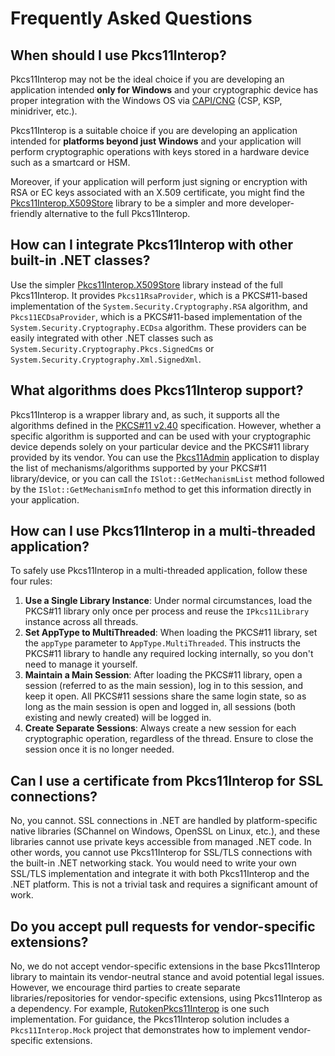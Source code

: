 # Frequently Asked Questions

## When should I use Pkcs11Interop?

Pkcs11Interop may not be the ideal choice if you are developing an application intended **only for Windows** and your cryptographic device has proper integration with the Windows OS via [CAPI/CNG](https://en.wikipedia.org/wiki/Microsoft_CryptoAPI) (CSP, KSP, minidriver, etc.).

Pkcs11Interop is a suitable choice if you are developing an application intended for **platforms beyond just Windows** and your application will perform cryptographic operations with keys stored in a hardware device such as a smartcard or HSM.

Moreover, if your application will perform just signing or encryption with RSA or EC keys associated with an X.509 certificate, you might find the [Pkcs11Interop.X509Store](https://github.com/Pkcs11Interop/Pkcs11Interop.X509Store) library to be a simpler and more developer-friendly alternative to the full Pkcs11Interop.

## How can I integrate Pkcs11Interop with other built-in .NET classes?

Use the simpler [Pkcs11Interop.X509Store](https://github.com/Pkcs11Interop/Pkcs11Interop.X509Store) library instead of the full Pkcs11Interop. It provides `Pkcs11RsaProvider`, which is a PKCS#11-based implementation of the `System.Security.Cryptography.RSA` algorithm, and `Pkcs11ECDsaProvider`, which is a PKCS#11-based implementation of the `System.Security.Cryptography.ECDsa` algorithm. These providers can be easily integrated with other .NET classes such as `System.Security.Cryptography.Pkcs.SignedCms` or `System.Security.Cryptography.Xml.SignedXml`.

## What algorithms does Pkcs11Interop support?

Pkcs11Interop is a wrapper library and, as such, it supports all the algorithms defined in the [PKCS#11 v2.40](https://github.com/Pkcs11Interop/PKCS11-SPECS/tree/master/v2.40) specification. However, whether a specific algorithm is supported and can be used with your cryptographic device depends solely on your particular device and the PKCS#11 library provided by its vendor. You can use the [Pkcs11Admin](https://www.pkcs11admin.net/) application to display the list of mechanisms/algorithms supported by your PKCS#11 library/device, or you can call the `ISlot::GetMechanismList` method followed by the `ISlot::GetMechanismInfo` method to get this information directly in your application.

## How can I use Pkcs11Interop in a multi-threaded application?

To safely use Pkcs11Interop in a multi-threaded application, follow these four rules:

1. **Use a Single Library Instance**: Under normal circumstances, load the PKCS#11 library only once per process and reuse the `IPkcs11Library` instance across all threads.
2. **Set AppType to MultiThreaded**: When loading the PKCS#11 library, set the `appType` parameter to `AppType.MultiThreaded`. This instructs the PKCS#11 library to handle any required locking internally, so you don't need to manage it yourself.
3. **Maintain a Main Session**: After loading the PKCS#11 library, open a session (referred to as the main session), log in to this session, and keep it open. All PKCS#11 sessions share the same login state, so as long as the main session is open and logged in, all sessions (both existing and newly created) will be logged in.
4. **Create Separate Sessions**: Always create a new session for each cryptographic operation, regardless of the thread. Ensure to close the session once it is no longer needed.

## Can I use a certificate from Pkcs11Interop for SSL connections?

No, you cannot. SSL connections in .NET are handled by platform-specific native libraries (SChannel on Windows, OpenSSL on Linux, etc.), and these libraries cannot use private keys accessible from managed .NET code. In other words, you cannot use Pkcs11Interop for SSL/TLS connections with the built-in .NET networking stack. You would need to write your own SSL/TLS implementation and integrate it with both Pkcs11Interop and the .NET platform. This is not a trivial task and requires a significant amount of work.

## Do you accept pull requests for vendor-specific extensions?

No, we do not accept vendor-specific extensions in the base Pkcs11Interop library to maintain its vendor-neutral stance and avoid potential legal issues. However, we encourage third parties to create separate libraries/repositories for vendor-specific extensions, using Pkcs11Interop as a dependency. For example, [RutokenPkcs11Interop](https://github.com/AktivCo/RutokenPkcs11Interop) is one such implementation. For guidance, the Pkcs11Interop solution includes a `Pkcs11Interop.Mock` project that demonstrates how to implement vendor-specific extensions.